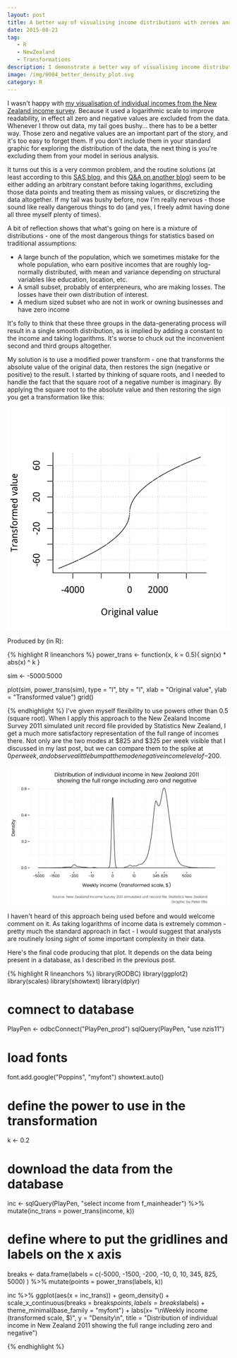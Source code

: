```yaml
---
layout: post
title: A better way of visualising income distributions with zeroes and negatives
date: 2015-08-21
tag: 
   - R
   - NewZealand
   - Transformations
description: I demonstrate a better way of visualising income distributions when they include zero and negative values rather than just putting them on a logarithmic scale and dropping the inconvenient values.  I use a modified power transformation, which applies a transformation like square root to the absolute value of the original variable and then restores the sign.  I apply the method to the New Zealand Income Survey 2011 data.
image: /img/0004_better_density_plot.svg
category: R
---
```



I wasn't happy with [my visualisation of individual incomes from the New Zealand income survey](/blog/2015/08/15/importing-nzis-surf/).  Because it used a logarithmic scale to improve readability, in effect all zero and negative values are excluded from the data.  Whenever I throw out data, my tail goes bushy... there has to be a better way.  Those zero and negative values are an important part of the story, and it's too easy to forget them.  If you don't include them in your standard graphic for exploring the distribution of the data, the next thing is you're excluding them from your model in serious analysis.

It turns out this is a very common problem, and the routine solutions (at least according to this [SAS blog](http://blogs.sas.com/content/iml/2011/04/27/log-transformations-how-to-handle-negative-data-values.html), and this [Q&A on another blog](http://andrewgelman.com/2005/11/10/transforming_va/)) seem to be either adding an arbitrary constant before taking logarithms, excluding those data points and treating them as missing values, or discretizing the data altogether.  If my tail was bushy before, now I'm really nervous - those sound like really dangerous things to do (and yes, I freely admit having done all three myself plenty of times).

A bit of reflection shows that what's going on here is a mixture of distributions - one of the most dangerous things for statistics based on traditional assumptions:

* A large bunch of the population, which we sometimes mistake for the whole population, who earn positive incomes that are roughly log-normally distributed, with mean and variance depending on structural variables like education, location, etc.
* A small subset, probably of enterpreneurs, who are making losses.  The losses have their own distribution of interest.
* A medium sized subset who are not in work or owning businesses and have zero income

It's folly to think that these three groups in the data-generating process will result in a single smooth distribution, as is implied by adding a constant to the income and taking logarithms.  It's worse to chuck out the inconvenient second and third groups altogether.

My solution is to use a modified power transform - one that transforms the absolute value of the original data, then restores the sign (negative or positive) to the result.  I started by thinking of square roots, and I needed to handle the fact that the square root of a negative number is imaginary.  By applying the square root to the absolute value and then restoring the sign you get a transformation like this:

![plot](/img/0004_transformation.svg)

Produced by (in R):



{% highlight R lineanchors %}
power_trans <- function(x, k = 0.5){
   sign(x) * abs(x) ^ k
}

sim <- -5000:5000

plot(sim, power_trans(sim), type = "l", bty = "l",
     xlab = "Original value", ylab = "Transformed value")
grid()

{% endhighlight %}
I've given myself flexibility to use powers other than 0.5 (square root).  When I apply this approach to the New Zealand Income Survey 2011 simulated unit record file provided by Statistics New Zealand, I get a much more satisfactory representation of the full range of incomes there.  Not only are the two modes at $825 and $325 per week visible that I discussed in my last post, but we can compare them to the spike at $0 per week, and observe a little bump at the mode negative income level of -$200.

![plot](/img/0004_better_density_plot.svg)

I haven't heard of this approach being used before and would welcome comment on it.  As taking logarithms of income data is extremely common - pretty much the standard approach in fact - I would suggest that analysts are routinely losing sight of some important complexity in their data.

Here's the final code producing that plot.  It depends on the data being present in a database, as I described in the previous post.

{% highlight R lineanchors %}
library(RODBC)
library(ggplot2)
library(scales)
library(showtext)
library(dplyr)

# comnect to database
PlayPen <- odbcConnect("PlayPen_prod")
sqlQuery(PlayPen, "use nzis11")

# load fonts
font.add.google("Poppins", "myfont")
showtext.auto()




# define the power to use in the transformation
k <- 0.2

# download the data from the database
inc <- sqlQuery(PlayPen, "select income from f_mainheader") %>%
   mutate(inc_trans = power_trans(income, k))

# define where to put the gridlines and labels on the x axis
breaks <- data.frame(labels = c(-5000, -1500, -200, -10, 0, 10, 345, 825, 5000) ) %>%
   mutate(points = power_trans(labels, k))

inc %>%
   ggplot(aes(x = inc_trans)) +
   geom_density() +
   scale_x_continuous(breaks = breaks$points, labels = breaks$labels) +
   theme_minimal(base_family = "myfont") +
   labs(x= "\nWeekly income (transformed scale, $)",
        y = "Density\n",
        title = "Distribution of individual income in New Zealand 2011
showing the full range including zero and negative")

{% endhighlight %}